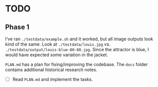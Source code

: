 # TODO

## Phase 1

I’ve ran `./testdata/example.sh` and it worked, but all image outputs look kind of the same. Look at `./testdata/louis.jpg` vs. `./testdata/output/louis-blue-80-80.jpg`. Since the attractor is blue, I would have expected some variation in the jacket. 

`PLAN.md` has a plan for fixing/improving the codebase. The `docs` folder contains additional historical research notes. 

- [ ] Read `PLAN.md` and implement the tasks. 
